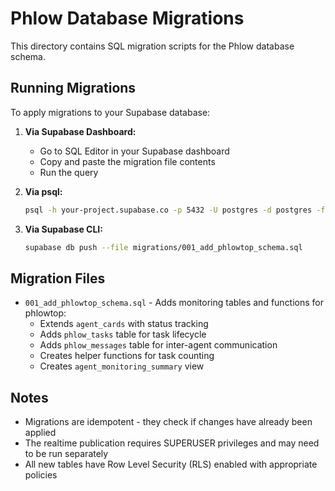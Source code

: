 # Phlow Database Migrations

This directory contains SQL migration scripts for the Phlow database schema.

## Running Migrations

To apply migrations to your Supabase database:

1. **Via Supabase Dashboard:**
   - Go to SQL Editor in your Supabase dashboard
   - Copy and paste the migration file contents
   - Run the query

2. **Via psql:**
   ```bash
   psql -h your-project.supabase.co -p 5432 -U postgres -d postgres -f migrations/001_add_phlowtop_schema.sql
   ```

3. **Via Supabase CLI:**
   ```bash
   supabase db push --file migrations/001_add_phlowtop_schema.sql
   ```

## Migration Files

- `001_add_phlowtop_schema.sql` - Adds monitoring tables and functions for phlowtop:
  - Extends `agent_cards` with status tracking
  - Adds `phlow_tasks` table for task lifecycle
  - Adds `phlow_messages` table for inter-agent communication
  - Creates helper functions for task counting
  - Creates `agent_monitoring_summary` view

## Notes

- Migrations are idempotent - they check if changes have already been applied
- The realtime publication requires SUPERUSER privileges and may need to be run separately
- All new tables have Row Level Security (RLS) enabled with appropriate policies
